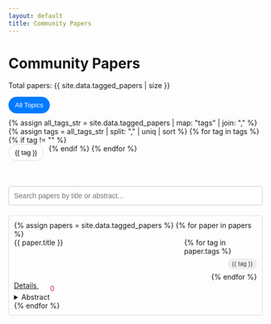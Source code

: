 ```yaml
---
layout: default
title: Community Papers
---
```

<div class="community-page">
  <h1>Community Papers</h1>
  <p>Total papers: <span id="total-papers">{{ site.data.tagged_papers | size }}</span></p>

  <div id="tag-filters">
    <button class="tag-filter-btn active" data-tag="all">All Topics</button>
    {% assign all_tags_str = site.data.tagged_papers | map: "tags" | join: "," %}
    {% assign tags = all_tags_str | split: "," | uniq | sort %}
    {% for tag in tags %}
      {% if tag != "" %}
        <button class="tag-filter-btn" data-tag="{{ tag | downcase }}">{{ tag }}</button>
      {% endif %}
    {% endfor %}
  </div>

  <input type="text" id="paper-search" placeholder="Search papers by title or abstract...">

  <div class="talk-list" id="papers-list">
      {% assign papers = site.data.tagged_papers %}
      {% for paper in papers %}
        <div class="talk list-group-item paper-item" data-tags="{{ paper.tags | join: ',' | downcase }}" data-date="{{ paper.date }}">
          <div class="paper-header">
            <div class="paper-title">{{ paper.title }}</div>
            <div class="paper-tags">
              {% for tag in paper.tags %}
                <span class="paper-tag">{{ tag }}</span>
              {% endfor %}
            </div>
          </div>
          <div class="paper-date" style="display:none;">{{ paper.date | date: '%B %Y' }}</div>
          <div>
            <a class="talk-title-link" href="{{ paper.url }}">Details <i class="bi bi-box-arrow-up-right"></i></a>
            <span class="like-widget" data-paper-id="{{ paper.title | slugify }}">
              <button class="like-button"><i class="bi bi-heart"></i></button>
              <span class="likes-count">0</span>
            </span>
          </div>
          <details>
            <summary>Abstract</summary>
            <div class="paper-abstract">
              {{ paper.abstract }}
            </div>
          </details>
        </div>
      {% endfor %}
  </div>
</div>

<script src="https://www.gstatic.com/firebasejs/8.10.1/firebase-app.js"></script>
<script src="https://www.gstatic.com/firebasejs/8.10.1/firebase-database.js"></script>

<script>
document.addEventListener('DOMContentLoaded', function() {
    const searchInput = document.getElementById('paper-search');
    const papersList = document.getElementById('papers-list');
    const totalPapersSpan = document.getElementById('total-papers');
    const tagFilterButtons = document.querySelectorAll('.tag-filter-btn');

    const allPaperElements = Array.from(papersList.getElementsByClassName('paper-item'));
    const papersData = allPaperElements.map(el => {
        return {
            element: el,
            title: el.querySelector('.paper-title').textContent.toLowerCase(),
            abstract: el.querySelector('.paper-abstract').textContent.toLowerCase(),
            tags: (el.dataset.tags || '').split(','),
            date: el.dataset.date
        };
    });

    // Sort papers by date, newest first
    papersData.sort((a, b) => new Date(b.date) - new Date(a.date));

    let filteredPapers = papersData;
    let currentTag = 'all';

    function displayPapers() {
        // Filter by tag first
        let papersToShow = papersData;
        if (currentTag !== 'all') {
            papersToShow = papersData.filter(paper => paper.tags.includes(currentTag));
        }

        // Then, filter by search term
        const searchTerm = searchInput.value.toLowerCase();
        filteredPapers = papersToShow.filter(paper => {
            return paper.title.includes(searchTerm) || paper.abstract.includes(searchTerm);
        });

        totalPapersSpan.textContent = filteredPapers.length;

        // Hide all papers first
        allPaperElements.forEach(el => el.style.display = 'none');

        // Show filtered papers
        filteredPapers.forEach(paper => paper.element.style.display = 'block');
    }

    searchInput.addEventListener('input', () => {
        displayPapers();
    });

    tagFilterButtons.forEach(button => {
        button.addEventListener('click', () => {
            currentTag = button.dataset.tag;
            
            tagFilterButtons.forEach(btn => btn.classList.remove('active'));
            button.classList.add('active');
            
            displayPapers();
        });
    });

    // Initial display - show all papers sorted by date
    allPaperElements.forEach(p => papersList.appendChild(p));
    displayPapers();

    // --- Like functionality using Firebase ---

    // =================================================================================
    // TODO: PASTE YOUR FIREBASE CONFIGURATION HERE
    //
    // 1. Go to the Firebase console (https://console.firebase.google.com/).
    // 2. Create a new project.
    // 3. In your project, create a "Realtime Database".
    //    - Start in "test mode" for now (allows public read/write).
    // 4. Go to Project Settings > General, and find your web app's configuration object.
    // 5. Paste that configuration object here.
    // =================================================================================
    const firebaseConfig = {
      apiKey: "AIzaSyC7JxyxwsOxiDI3jVSz1Du7fXVNYhKuDyM",
      authDomain: "my-awesome-seminar-likes.firebaseapp.com",
      databaseURL: "https://my-awesome-seminar-likes-default-rtdb.firebaseio.com",
      projectId: "my-awesome-seminar-likes",
      storageBucket: "my-awesome-seminar-likes.firebasestorage.app",
      messagingSenderId: "1064951229888",
      appId: "1:1064951229888:web:c8234ad6cd99df348e6c25"
    };
 
     function getLikedPapers() {
         return JSON.parse(localStorage.getItem('likedPapers') || '{}');
     }
 
     function isPaperLiked(paperId) {
         return !!getLikedPapers()[paperId];
     }
 
     function setPaperLiked(paperId) {
         const likedPapers = getLikedPapers();
         likedPapers[paperId] = true;
         localStorage.setItem('likedPapers', JSON.stringify(likedPapers));
     }
 
    function updateLikeButtonUI(button, paperId) {
        const icon = button.querySelector('i');
        if (isPaperLiked(paperId)) {
            button.classList.add('liked');
            icon.className = 'bi bi-heart-fill';
        } else {
            button.classList.remove('liked');
            icon.className = 'bi bi-heart';
        }
    }

    function initializeLikeButtons(database) {
        const likesRef = database.ref('likes');

        // This function will be called once with the initial state,
        // and then again every time the data changes.
        likesRef.on('value', (snapshot) => {
            const allLikes = snapshot.val() || {};
            document.querySelectorAll('.like-widget').forEach(widget => {
                const paperId = widget.dataset.paperId;
                const countEl = widget.querySelector('.likes-count');
                countEl.textContent = allLikes[paperId] || 0;
            });
        });

        document.querySelectorAll('.like-widget').forEach(widget => {
            const paperId = widget.dataset.paperId;
            const button = widget.querySelector('.like-button');
            const paperLikesRef = database.ref(`likes/${paperId}`);

            updateLikeButtonUI(button, paperId);

            button.addEventListener('click', () => {
                if (isPaperLiked(paperId)) {
                    console.log('Already liked:', paperId);
                    return;
                }

                // Use a transaction to safely increment the like count.
                // This prevents race conditions if multiple people like at the same time.
                paperLikesRef.transaction((currentLikes) => {
                    return (currentLikes || 0) + 1;
                }).then(() => {
                     setPaperLiked(paperId);
                     updateLikeButtonUI(button, paperId);
                });
            });
        });
    }

    // Initialize Firebase, but only if the config has been filled out.
    if (firebaseConfig.apiKey !== "YOUR_API_KEY") {
        firebase.initializeApp(firebaseConfig);
        const database = firebase.database();
        initializeLikeButtons(database);
    } else {
        console.warn("Firebase is not configured. Please add your project credentials to index.md. Like functionality will be disabled.");
        document.querySelectorAll('.like-widget').forEach(widget => widget.style.display = 'none');
    }
});
</script>

<style>
.talk-list {
  max-height: 800px; /* Or any height you prefer */
  overflow-y: auto;
  border: 1px solid #ddd;
  padding: 10px;
  border-radius: 4px;
}
.like-widget {
  display: inline-flex;
  align-items: center;
  margin-left: 1em;
  color: #dc3545;
}
.like-button {
  border: none;
  background: transparent;
  cursor: pointer;
  color: inherit;
  padding: 0 5px 0 0;
  font-size: 1.1em;
}
.like-button .bi-heart-fill {
  display: none;
}
.like-button.liked .bi-heart {
  display: none;
}
.like-button.liked .bi-heart-fill {
  display: inline-block;
}
.likes-count {
  margin-left: 0.25em;
  min-width: 1em;
  text-align: left;
}
#paper-search {
    width: 100%;
    padding: 10px;
    margin: 20px 0;
    font-size: 1em;
    box-sizing: border-box;
    border: 1px solid #ccc;
    border-radius: 4px;
}
.paper-header {
  display: flex;
  justify-content: space-between;
  align-items: flex-start;
}
.paper-tags {
  display: flex;
  flex-wrap: wrap;
  gap: 6px;
  justify-content: flex-end;
  max-width: 30%;
}
.paper-tag {
  background-color: #eee;
  color: #333;
  padding: 4px 8px;
  border-radius: 12px;
  font-size: 0.8em;
  white-space: nowrap;
}
#tag-filters {
  margin-bottom: 20px;
  display: flex;
  flex-wrap: wrap;
}
#tag-filters .tag-filter-btn {
  margin-right: 10px;
  margin-bottom: 10px;
  padding: 8px 12px;
  cursor: pointer;
  border: 1px solid #ddd;
  background-color: #fff;
  border-radius: 16px;
}
#tag-filters .tag-filter-btn.active {
  background-color: #007bff;
  color: white;
  border-color: #007bff;
}
</style> 